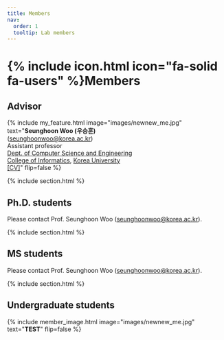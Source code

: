 ```yaml
---
title: Members
nav:
  order: 1
  tooltip: Lab members
---
```


# {% include icon.html icon="fa-solid fa-users" %}Members

## Advisor

{%
  include my_feature.html
  image="images/newnew_me.jpg"
  text="**Seunghoon Woo (우승훈)**<br>(seunghoonwoo@korea.ac.kr)<br>Assistant professor<br>[Dept. of Computer Science and Engineering](https://cs.korea.ac.kr/)<br>[College of Informatics](https://info.korea.ac.kr/), [Korea University](https://www.korea.ac.kr/)<br>[[CV]](/assets/CV.pdf)"
  flip=false
%}

{% include section.html %}

## Ph.D. students

Please contact Prof. Seunghoon Woo (<U>seunghoonwoo@korea.ac.kr</U>).

{% include section.html %}

## MS students

Please contact Prof. Seunghoon Woo (<U>seunghoonwoo@korea.ac.kr</U>).

{% include section.html %}

## Undergraduate students

{%
  include member_image.html
  image="images/newnew_me.jpg"
  text="**TEST**"
  flip=false
%}

